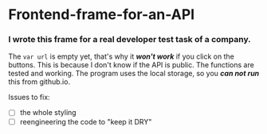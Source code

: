 # Frontend-frame-for-an-API
### I wrote this frame for a real developer test task of a company.
The `var url` is empty yet, that's why it __***won't work***__ if you click on the buttons. This is because I don't know if the API is public. 
The functions are tested and working.
The program uses the local storage, so you __***can not run***__ this from github.io.

Issues to fix:
- [ ] the whole styling
- [ ] reengineering the code to "keep it DRY"
